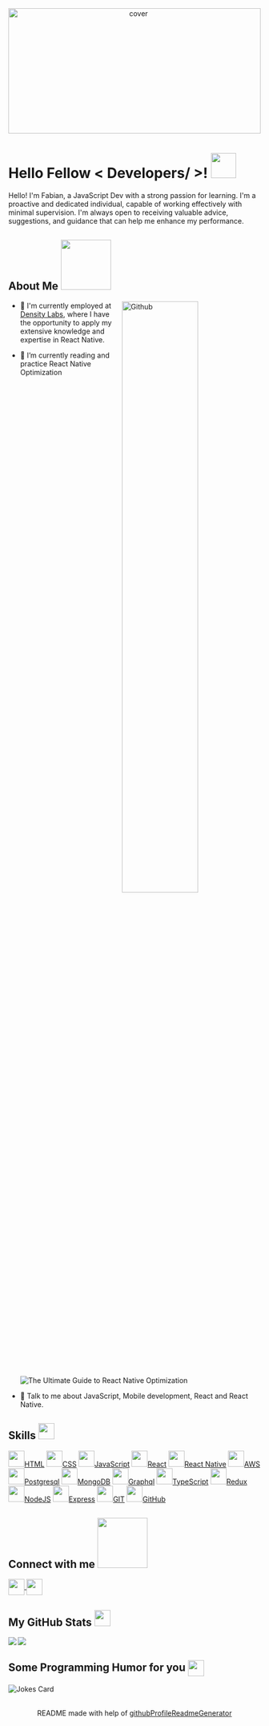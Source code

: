 
<div align="center">
<img width="100%" height = "250px" src="https://raw.githubusercontent.com/rahulbanerjee26/githubProfileReadmeGenerator/main/banners/banner7.png" alt="cover" />
</div>

<h1> Hello Fellow < Developers/ >! <img src = "https://raw.githubusercontent.com/MartinHeinz/MartinHeinz/master/wave.gif" width = 50px> </h1>
<p align='center'>


</p>
<div size='20px'> Hello! I'm Fabian, a JavaScript Dev with a strong passion for learning. I'm a proactive and dedicated individual, capable of working effectively with minimal supervision. I'm always open to receiving valuable advice, suggestions, and guidance that can help me enhance my performance.

<h2> About Me <img src = "https://media0.giphy.com/media/KDDpcKigbfFpnejZs6/giphy.gif?cid=ecf05e47oy6f4zjs8g1qoiystc56cu7r9tb8a1fe76e05oty&rid=giphy.gif" width = 100px></h2>

<img width="55%" align="right" alt="Github" src="https://raw.githubusercontent.com/onimur/.github/master/.resources/git-header.svg" />


- 🔭 I'm currently employed at <a href = 'https://densitylabs.io/'> Density Labs</a>, where I have the opportunity to apply my extensive knowledge and expertise in React Native.

- 🌱 I’m currently reading and practice React Native Optimization ![The Ultimate Guide to React Native Optimization](https://www.callstack.com/ebook/the-ultimate-guide-to-react-native-optimization)
  
- 💬 Talk to me about JavaScript, Mobile development, React and React Native.
  
<h2> Skills <img src = "https://raw.githubusercontent.com/rahulbanerjee26/githubProfileReadmeGenerator/main/gifs/code.gif" width = 32px height=32px> </h2>
<a href= https://github.com/https://github.com/noe4400?tab=repositories&q=&type=&language=html&sort= > <img width ='32px' height='32px' src ='https://raw.githubusercontent.com/rahulbanerjee26/githubAboutMeGenerator/main/icons/html.svg'>HTML</a>
<a href= https://github.com/https://github.com/noe4400?tab=repositories&q=&type=&language=css&sort= > <img width ='32px' height='32px' src ='https://raw.githubusercontent.com/rahulbanerjee26/githubAboutMeGenerator/main/icons/css.svg'>CSS</a>
<a href= https://github.com/https://github.com/noe4400?tab=repositories&q=&type=&language=javascript&sort= > <img width ='32px' height='32px' src ='https://raw.githubusercontent.com/rahulbanerjee26/githubAboutMeGenerator/main/icons/javascript.svg'>JavaScript</a>
<a href= https://github.com/https://github.com/noe4400?tab=repositories&q=&type=&language=reactjs&sort= > <img width ='32px' height='32px' src ='https://raw.githubusercontent.com/rahulbanerjee26/githubAboutMeGenerator/main/icons/reactjs.svg'>React</a>
<a href= https://github.com/https://github.com/noe4400?tab=repositories&q=&type=&language=reactnative&sort= > <img width ='32px' height='32px' src ='https://raw.githubusercontent.com/rahulbanerjee26/githubAboutMeGenerator/main/icons/reactnative.svg'>React Native</a>
<a href= https://github.com/https://github.com/noe4400?tab=repositories&q=&type=&language=aws&sort= > <img width ='32px' height='32px' src ='https://raw.githubusercontent.com/rahulbanerjee26/githubAboutMeGenerator/main/icons/aws.svg'>AWS</a>
<a href= https://github.com/https://github.com/noe4400?tab=repositories&q=&type=&language=postgresql&sort= > <img width ='32px' height='32px' src ='https://raw.githubusercontent.com/rahulbanerjee26/githubAboutMeGenerator/main/icons/postgresql.svg'>Postgresql</a>
<a href= https://github.com/https://github.com/noe4400?tab=repositories&q=&type=&language=mongodb&sort= > <img width ='32px' height='32px' src ='https://raw.githubusercontent.com/rahulbanerjee26/githubAboutMeGenerator/main/icons/mongodb.svg'>MongoDB</a>
<a href= https://github.com/https://github.com/noe4400?tab=repositories&q=&type=&language=graphql&sort= > <img width ='32px' height='32px' src ='https://raw.githubusercontent.com/rahulbanerjee26/githubAboutMeGenerator/main/icons/graphql.svg'>Graphql</a>
<a href= https://github.com/https://github.com/noe4400?tab=repositories&q=&type=&language=typescript&sort= > <img width ='32px' height='32px' src ='https://raw.githubusercontent.com/rahulbanerjee26/githubAboutMeGenerator/main/icons/typescript.svg'>TypeScript</a>
<a href= https://github.com/https://github.com/noe4400?tab=repositories&q=&type=&language=redux&sort= > <img width ='32px' height='32px' src ='https://raw.githubusercontent.com/rahulbanerjee26/githubAboutMeGenerator/main/icons/redux.svg'>Redux</a>
<a href= https://github.com/https://github.com/noe4400?tab=repositories&q=&type=&language=nodejs&sort= > <img width ='32px' height='32px' src ='https://raw.githubusercontent.com/rahulbanerjee26/githubAboutMeGenerator/main/icons/nodejs.svg'>NodeJS</a>
<a href= https://github.com/https://github.com/noe4400?tab=repositories&q=&type=&language=express&sort= > <img width ='32px' height='32px' src ='https://raw.githubusercontent.com/rahulbanerjee26/githubAboutMeGenerator/main/icons/express.svg'>Express</a>
<a href= https://github.com/https://github.com/noe4400?tab=repositories&q=&type=&language=git&sort= > <img width ='32px' height='32px' src ='https://raw.githubusercontent.com/rahulbanerjee26/githubAboutMeGenerator/main/icons/git.svg'>GIT</a>
<a href= https://github.com/https://github.com/noe4400?tab=repositories&q=&type=&language=github&sort= > <img width ='32px' height='32px' src ='https://raw.githubusercontent.com/rahulbanerjee26/githubAboutMeGenerator/main/icons/github.svg'>GitHub</a>

<h2> Connect with me <img src='https://raw.githubusercontent.com/ShahriarShafin/ShahriarShafin/main/Assets/handshake.gif' width="100px"> </h2>
<a href = 'https://www.linkedin.com/in/fgh27'> <img width = '32px' align= 'center' src="https://raw.githubusercontent.com/rahulbanerjee26/githubAboutMeGenerator/main/icons/linked-in-alt.svg"/>
<a href = 'https://www.github.com/noe4400'> <img width = '32px' align= 'center' src="https://raw.githubusercontent.com/rahulbanerjee26/githubAboutMeGenerator/main/icons/github.svg"/></a> 



<h2> My GitHub Stats <img src='https://media1.giphy.com/media/du3J3cXyzhj75IOgvA/giphy.gif?cid=ecf05e47x2g034i9pzwtzzsd3xgg2w9nr94t4tflbbgo3008&rid=giphy.gif' width='32px'> </h2>

<a href="https://github.com/anuraghazra/github-readme-stats">
<img align="left" src="https://github-readme-stats.vercel.app/api?username=noe4400&count_private=true&show_icons=true&theme=solarized-light" />
</a>
<a href="https://github.com/anuraghazra/convoychat">
<img align="center" src="https://github-readme-stats.vercel.app/api/top-langs/?username=noe4400&theme=solarized-light" />
</a>

<h2> Some Programming Humor for you <img align ='center' src='https://media2.giphy.com/media/UQDSBzfyiBKvgFcSTw/giphy.gif?cid=ecf05e47p3cd513axbek3f56ti3jzizq8hincw20jauyyfyw&rid=giphy.gif' width = '32px'></h2>

![Jokes Card](https://readme-jokes.vercel.app/api?theme=highcontrast)


<br>
<footer align='center'>README made with help of <a href='https://github.com/rahulbanerjee26/githubProfileReadmeGenerator'>githubProfileReadmeGenerator</a> </footer>
